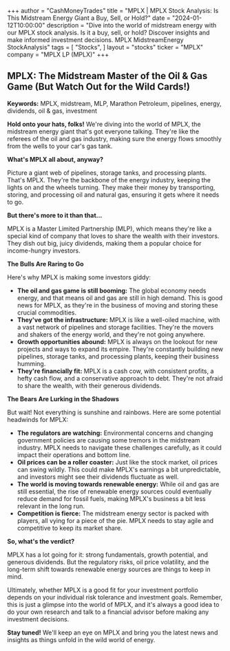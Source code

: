 +++
author = "CashMoneyTrades"
title = "MPLX |  MPLX Stock Analysis: Is This Midstream Energy Giant a Buy, Sell, or Hold?"
date = "2024-01-12T10:00:00"
description = "Dive into the world of midstream energy with our MPLX stock analysis. Is it a buy, sell, or hold? Discover insights and make informed investment decisions. MPLX MidstreamEnergy StockAnalysis"
tags = [
"Stocks",
]
layout = "stocks"
ticker = "MPLX"
company = "MPLX LP (MPLX)"
+++
        


## MPLX: The Midstream Master of the Oil & Gas Game (But Watch Out for the Wild Cards!)

**Keywords:** MPLX, midstream, MLP, Marathon Petroleum, pipelines, energy, dividends, oil & gas, investment

**Hold onto your hats, folks!** We're diving into the world of MPLX, the midstream energy giant that's got everyone talking. They're like the referees of the oil and gas industry, making sure the energy flows smoothly from the wells to your car's gas tank.

**What's MPLX all about, anyway?** 

Picture a giant web of pipelines, storage tanks, and processing plants. That's MPLX. They're the backbone of the energy industry, keeping the lights on and the wheels turning. They make their money by transporting, storing, and processing oil and natural gas, ensuring it gets where it needs to go.

**But there's more to it than that...**

MPLX is a Master Limited Partnership (MLP), which means they're like a special kind of company that loves to share the wealth with their investors. They dish out big, juicy dividends, making them a popular choice for income-hungry investors. 

**The Bulls Are Raring to Go**

Here's why MPLX is making some investors giddy:

* **The oil and gas game is still booming:** The global economy needs energy, and that means oil and gas are still in high demand. This is good news for MPLX, as they're in the business of moving and storing these crucial commodities.
* **They've got the infrastructure:** MPLX is like a well-oiled machine, with a vast network of pipelines and storage facilities. They're the movers and shakers of the energy world, and they're not going anywhere.
* **Growth opportunities abound:** MPLX is always on the lookout for new projects and ways to expand its empire. They're constantly building new pipelines, storage tanks, and processing plants, keeping their business humming.
* **They're financially fit:** MPLX is a cash cow, with consistent profits, a hefty cash flow, and a conservative approach to debt. They're not afraid to share the wealth, with their generous dividends.

**The Bears Are Lurking in the Shadows**

But wait! Not everything is sunshine and rainbows. Here are some potential headwinds for MPLX:

* **The regulators are watching:** Environmental concerns and changing government policies are causing some tremors in the midstream industry. MPLX needs to navigate these challenges carefully, as it could impact their operations and bottom line.
* **Oil prices can be a roller coaster:** Just like the stock market, oil prices can swing wildly. This could make MPLX's earnings a bit unpredictable, and investors might see their dividends fluctuate as well.
* **The world is moving towards renewable energy:** While oil and gas are still essential, the rise of renewable energy sources could eventually reduce demand for fossil fuels, making MPLX's business a bit less relevant in the long run.
* **Competition is fierce:** The midstream energy sector is packed with players, all vying for a piece of the pie. MPLX needs to stay agile and competitive to keep its market share.

**So, what's the verdict?**

MPLX has a lot going for it: strong fundamentals, growth potential, and generous dividends. But the regulatory risks, oil price volatility, and the long-term shift towards renewable energy sources are things to keep in mind. 

Ultimately, whether MPLX is a good fit for your investment portfolio depends on your individual risk tolerance and investment goals. Remember, this is just a glimpse into the world of MPLX, and it's always a good idea to do your own research and talk to a financial advisor before making any investment decisions.

**Stay tuned!** We'll keep an eye on MPLX and bring you the latest news and insights as things unfold in the wild world of energy. 

        
